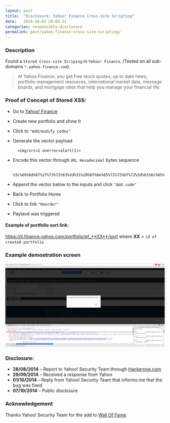 ```yaml
---
layout: post
title:  "Disclosure: Yahoo! Finance Cross-site Scripting"
date:   2014-10-02 20:04:21
categories: responsible-disclosure
permalink: post/yahoo-finance-cross-site-scripting/
---
```


### Description

Found a `Stored Cross-site Scriping` in `Yahoo! Finance`.
(Tested on all sub-domains `*.yahoo.finance.com`).

> At Yahoo Finance, you get free stock quotes, up to date news, portfolio management resources, international market data, message boards, and mortgage rates that help you manage your financial life.

### Proof of Concept of Stored XSS:

* Go to [Yahoo! Finance](https://it.finance.yahoo.com/ "Yahoo! Finance")
* Create new portfolio and show It
* Click to `"Add/modify codes"`
* Generate the vector payload

		<img/src=1 onerror=alert(1)>

* Encode this vector through `URL Hexadecimal` bytes sequence

		%3c%69%6d%67%2f%73%72%63%3d%31%20%6f%6e%65%72%72%6f%72%3d%61%6c%65%72%74%28%31%29%3e

* Append the vector below to the inputs and click `"Add code"`
* Back to Portfolio Home
* Click to link `"Reorder"`
* Paylaod was triggered

#### Example of portfolio sort link:

https://it.finance.yahoo.com/portfolio/pf_**XX**/sort
where **XX** = `id of created portfolio`

### Example demostration screen

<a href="/images/security/responsible-disclosure/yahoo-xss.png">![Yahoo Stored XSS](/images/security/responsible-disclosure/yahoo-xss.png)</a>

### Disclosure:

* **28/08/2014** – Report to Yahoo! Security Team through [Hackerone.com](https://hackerone.com/, "Hackerone")
* **29/09/2014** – Received a response from Yahoo
* **01/10/2014** – Reply from Yahoo! Security Team that informs me that the bug was fixed
* **07/10/2014** – Public disclosure

### Acknowledgement

Thanks Yahoo! Security Team for the add to [Wall Of Fame](https://hackerone.com/yahoo/thanks "Yahoo! Wall Of Fame - eurialo").

